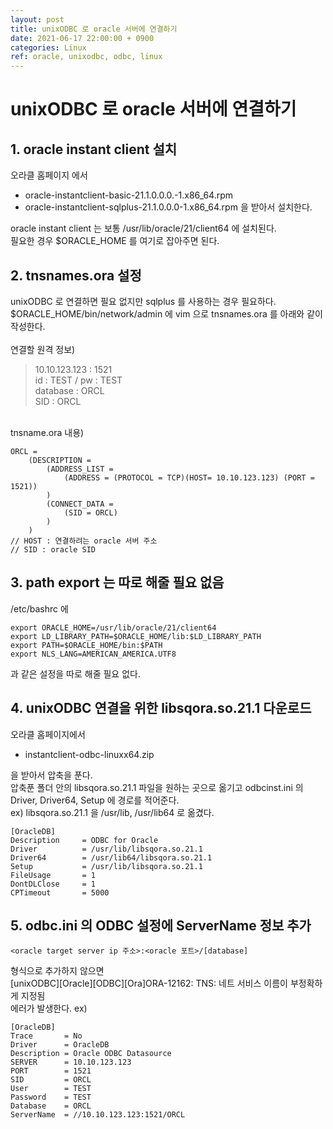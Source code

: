 ```yaml
---
layout: post
title: unixODBC 로 oracle 서버에 연결하기
date: 2021-06-17 22:00:00 + 0900
categories: Linux
ref: oracle, unixodbc, odbc, linux
---
```


# unixODBC 로 oracle 서버에 연결하기

## 1. oracle instant client 설치   
오라클 홈페이지 에서   
- oracle-instantclient-basic-21.1.0.0.0.-1.x86_64.rpm
- oracle-instantclient-sqlplus-21.1.0.0.0-1.x86_64.rpm
을 받아서 설치한다.   

oracle instant client 는 보통 /usr/lib/oracle/21/client64 에 설치된다.   
필요한 경우 $ORACLE_HOME 를 여기로 잡아주면 된다.

## 2. tnsnames.ora 설정
unixODBC 로 연결하면 필요 없지만 sqlplus 를 사용하는 경우 필요하다.   
$ORACLE_HOME/bin/network/admin 에 vim 으로 tnsnames.ora 를 
아래와 같이 작성한다.   
<br/>
연결할 원격 정보)   
> 10.10.123.123 : 1521   
> id : TEST / pw : TEST   
> database : ORCL   
> SID : ORCL   

<br/>
tnsname.ora 내용)       

```shell
ORCL = 
    (DESCRIPTION = 
        (ADDRESS_LIST = 
            (ADDRESS = (PROTOCOL = TCP)(HOST= 10.10.123.123) (PORT = 1521))
        ) 
        (CONNECT_DATA = 
            (SID = ORCL)
        )    
    )
// HOST : 연결하려는 oracle 서버 주소
// SID : oracle SID
```

## 3. path export 는 따로 해줄 필요 없음
/etc/bashrc 에
```shell
export ORACLE_HOME=/usr/lib/oracle/21/client64
export LD_LIBRARY_PATH=$ORACLE_HOME/lib:$LD_LIBRARY_PATH
export PATH=$ORACLE_HOME/bin:$PATH
export NLS_LANG=AMERICAN_AMERICA.UTF8
```
과 같은 설정을 따로 해줄 필요 없다.

## 4. unixODBC 연결을 위한 libsqora.so.21.1 다운로드
오라클 홈페이지에서 
- instantclient-odbc-linuxx64.zip   

을 받아서 압축을 푼다.   
압축푼 폴더 안의 libsqora.so.21.1 파일을 원하는 곳으로 옮기고
odbcinst.ini 의 Driver, Driver64, Setup 에 경로를 적어준다.   
ex)
libsqora.so.21.1 을 /usr/lib, /usr/lib64 로 옮겼다.   
```shell
[OracleDB]
Description     = ODBC for Oracle
Driver          = /usr/lib/libsqora.so.21.1
Driver64        = /usr/lib64/libsqora.so.21.1
Setup           = /usr/lib/libsqora.so.21.1
FileUsage       = 1
DontDLClose     = 1
CPTimeout       = 5000
```

## 5. odbc.ini 의 ODBC 설정에 ServerName 정보 추가
```
<oracle target server ip 주소>:<oracle 포트>/[database]
```
형식으로 추가하지 않으면   
[unixODBC][Oracle][ODBC][Ora]ORA-12162: TNS: 네트 서비스 이름이 부정확하게 지정됨   
에러가 발생한다.
ex)
```shell
[OracleDB]
Trace       = No
Driver      = OracleDB
Description = Oracle ODBC Datasource
SERVER      = 10.10.123.123
PORT        = 1521
SID         = ORCL
User        = TEST
Password    = TEST
Database    = ORCL
ServerName  = //10.10.123.123:1521/ORCL
```